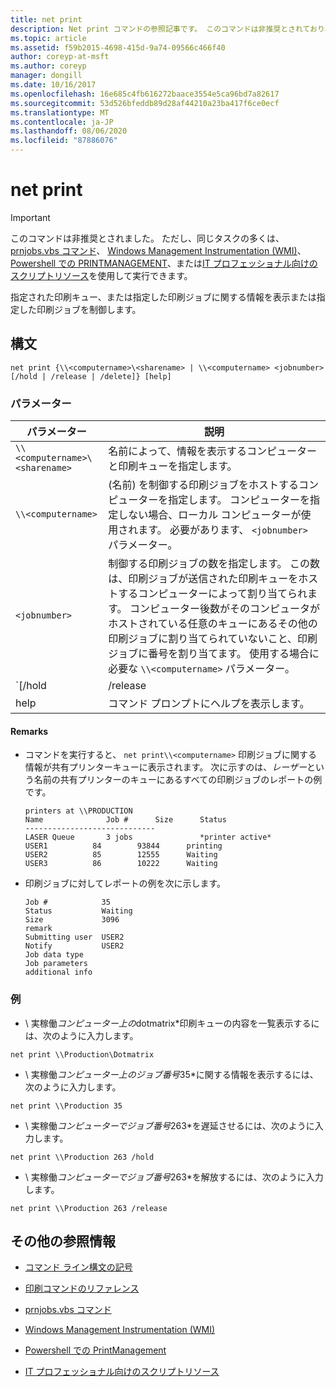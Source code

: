 ```yaml
---
title: net print
description: Net print コマンドの参照記事です。 このコマンドは非推奨とされており、Windows の将来のリリースでサポートされるとは限りません。
ms.topic: article
ms.assetid: f59b2015-4698-415d-9a74-09566c466f40
author: coreyp-at-msft
ms.author: coreyp
manager: dongill
ms.date: 10/16/2017
ms.openlocfilehash: 16e685c4fb616272baace3554e5ca96bd7a82617
ms.sourcegitcommit: 53d526bfeddb89d28af44210a23ba417f6ce0ecf
ms.translationtype: MT
ms.contentlocale: ja-JP
ms.lasthandoff: 08/06/2020
ms.locfileid: "87886076"
---
```

# <a name="net-print"></a>net print

> [!IMPORTANT]
> このコマンドは非推奨とされました。 ただし、同じタスクの多くは、 [prnjobs.vbs コマンド](prnjobs.md)、 [Windows Management Instrumentation (WMI)](/windows/win32/wmisdk/wmi-start-page)、 [Powershell での PRINTMANAGEMENT](/powershell/module/printmanagement)、または[IT プロフェッショナル向けのスクリプトリソース](https://gallery.technet.microsoft.com/ScriptCenter/site/search?f%5B0%5D.Type=RootCategory&f%5B0%5D.Value=printing&f%5B0%5D.Text=Printing)を使用して実行できます。

指定された印刷キュー、または指定した印刷ジョブに関する情報を表示または指定した印刷ジョブを制御します。

## <a name="syntax"></a>構文

```
net print {\\<computername>\<sharename> | \\<computername> <jobnumber> [/hold | /release | /delete]} [help]
```

### <a name="parameters"></a>パラメーター

| パラメーター | 説明 |
| ---------- | ----------- |
| `\\<computername>\<sharename>` | 名前によって、情報を表示するコンピューターと印刷キューを指定します。 |
| `\\<computername>` | (名前) を制御する印刷ジョブをホストするコンピューターを指定します。 コンピューターを指定しない場合、ローカル コンピューターが使用されます。 必要があります、 `<jobnumber>` パラメーター。 |
| `<jobnumber>` | 制御する印刷ジョブの数を指定します。 この数は、印刷ジョブが送信された印刷キューをホストするコンピューターによって割り当てられます。 コンピューター後数がそのコンピュータがホストされている任意のキューにあるその他の印刷ジョブに割り当てられていないこと、印刷ジョブに番号を割り当てます。 使用する場合に必要な `\\<computername>` パラメーター。 |
| `[/hold | /release | /delete]` | 印刷ジョブで実行するアクションを指定します。 ジョブ番号を指定しても、何も指定しない場合は、印刷ジョブに関する情報が表示されます。<ul><li>**/hold**は、ジョブを遅延させ、他の印刷ジョブが解放されるまでそのジョブをバイパスできるようにします。</li><li>**/release** -遅延された印刷ジョブを解放します。</li><li>**/delete** -印刷キューから印刷ジョブを削除します。</li></ul> |
| help | コマンド プロンプトにヘルプを表示します。 |

#### <a name="remarks"></a>Remarks

- コマンドを実行すると、 `net print\\<computername>` 印刷ジョブに関する情報が共有プリンターキューに表示されます。 次に示すのは、*レーザー*という名前の共有プリンターのキューにあるすべての印刷ジョブのレポートの例です。

    ```
    printers at \\PRODUCTION
    Name              Job #      Size      Status
    -----------------------------
    LASER Queue       3 jobs               *printer active*
    USER1          84        93844      printing
    USER2          85        12555      Waiting
    USER3          86        10222      Waiting
    ```

- 印刷ジョブに対してレポートの例を次に示します。

    ```
    Job #            35
    Status           Waiting
    Size             3096
    remark
    Submitting user  USER2
    Notify           USER2
    Job data type
    Job parameters
    additional info
    ```

### <a name="examples"></a>例

* \\ 実稼働*コンピューター上の*dotmatrix*印刷キューの内容を一覧表示するには、次のように入力します。

```
net print \\Production\Dotmatrix
```

* \\ 実稼働*コンピューター上のジョブ番号*35*に関する情報を表示するには、次のように入力します。

```
net print \\Production 35
```

* \\ 実稼働*コンピューターでジョブ番号*263*を遅延させるには、次のように入力します。

```
net print \\Production 263 /hold
```

* \\ 実稼働*コンピューターでジョブ番号*263*を解放するには、次のように入力します。

```
net print \\Production 263 /release
```

## <a name="additional-references"></a>その他の参照情報

- [コマンド ライン構文の記号](command-line-syntax-key.md)

- [印刷コマンドのリファレンス](print-command-reference.md)

- [prnjobs.vbs コマンド](prnjobs.md)

- [Windows Management Instrumentation (WMI)](/windows/win32/wmisdk/wmi-start-page)

- [Powershell での PrintManagement](/powershell/module/printmanagement)

- [IT プロフェッショナル向けのスクリプトリソース](https://gallery.technet.microsoft.com/ScriptCenter/site/search?f%5B0%5D.Type=RootCategory&f%5B0%5D.Value=printing&f%5B0%5D.Text=Printing)
